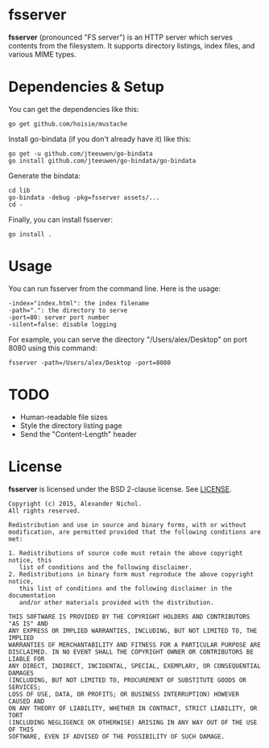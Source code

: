 # fsserver

**fsserver** (pronounced "FS server") is an HTTP server which serves contents from the filesystem. It supports directory listings, index files, and various MIME types.

# Dependencies & Setup

You can get the dependencies like this:

    go get github.com/hoisie/mustache

Install go-bindata (if you don't already have it) like this:

    go get -u github.com/jteeuwen/go-bindata
    go install github.com/jteeuwen/go-bindata/go-bindata

Generate the bindata:

    cd lib
    go-bindata -debug -pkg=fsserver assets/...
    cd -

Finally, you can install fsserver:

    go install .

# Usage

You can run fsserver from the command line. Here is the usage:

    -index="index.html": the index filename
    -path=".": the directory to serve
    -port=80: server port number
    -silent=false: disable logging

For example, you can serve the directory "/Users/alex/Desktop" on port 8080 using this command:

    fsserver -path=/Users/alex/Desktop -port=8080

# TODO

 * Human-readable file sizes
 * Style the directory listing page
 * Send the "Content-Length" header

# License

**fsserver** is licensed under the BSD 2-clause license. See [LICENSE](LICENSE).

```
Copyright (c) 2015, Alexander Nichol.
All rights reserved.

Redistribution and use in source and binary forms, with or without
modification, are permitted provided that the following conditions are met:

1. Redistributions of source code must retain the above copyright notice, this
   list of conditions and the following disclaimer. 
2. Redistributions in binary form must reproduce the above copyright notice,
   this list of conditions and the following disclaimer in the documentation
   and/or other materials provided with the distribution.

THIS SOFTWARE IS PROVIDED BY THE COPYRIGHT HOLDERS AND CONTRIBUTORS "AS IS" AND
ANY EXPRESS OR IMPLIED WARRANTIES, INCLUDING, BUT NOT LIMITED TO, THE IMPLIED
WARRANTIES OF MERCHANTABILITY AND FITNESS FOR A PARTICULAR PURPOSE ARE
DISCLAIMED. IN NO EVENT SHALL THE COPYRIGHT OWNER OR CONTRIBUTORS BE LIABLE FOR
ANY DIRECT, INDIRECT, INCIDENTAL, SPECIAL, EXEMPLARY, OR CONSEQUENTIAL DAMAGES
(INCLUDING, BUT NOT LIMITED TO, PROCUREMENT OF SUBSTITUTE GOODS OR SERVICES;
LOSS OF USE, DATA, OR PROFITS; OR BUSINESS INTERRUPTION) HOWEVER CAUSED AND
ON ANY THEORY OF LIABILITY, WHETHER IN CONTRACT, STRICT LIABILITY, OR TORT
(INCLUDING NEGLIGENCE OR OTHERWISE) ARISING IN ANY WAY OUT OF THE USE OF THIS
SOFTWARE, EVEN IF ADVISED OF THE POSSIBILITY OF SUCH DAMAGE.
```